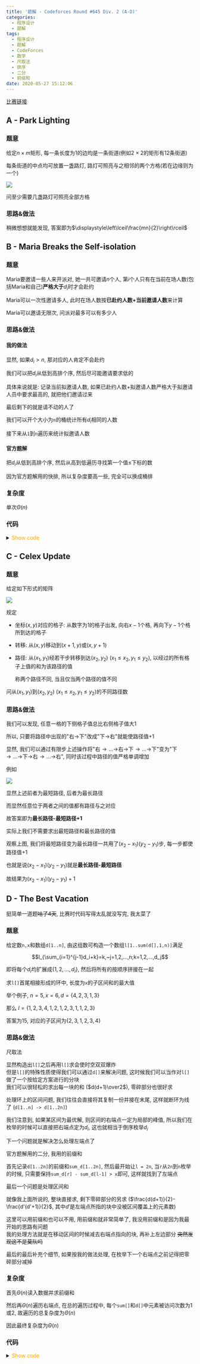 ```yaml
---
title: '题解 - Codeforces Round #645 Div. 2 (A-D)'
categories:
  - 程序设计
  - 题解
tags:
  - 程序设计
  - 题解
  - CodeForces
  - 数学
  - 尺取法
  - 排序
  - 二分
  - 前缀和
date: 2020-05-27 15:12:06
---
```


[比赛链接](https://codeforces.com/contest/1358)

<!-- more -->

## A - Park Lighting

### 题意

给定$n\times m$矩形, 每一条长度为1的边均是一条街道(例如$2\times2$的矩形有12条街道)

每条街道的中点均可放置一盏路灯, 路灯可照亮与之相邻的两个方格(若在边缘则为一个)

![](A-1.bmp)

问至少需要几盏路灯可照亮全部方格

### 思路&做法

稍微想想就能发现, 答案即为$\displaystyle\left\lceil\frac{mn}{2}\right\rceil$

## B - Maria Breaks the Self-isolation

### 题意

Maria要邀请一些人来开派对, 她一共可邀请$n$个人, 第$i$个人只有在当前在场人数(包括Maria和自己)**严格大于**$d_i$时才会赴约

Maria可以一次性邀请多人, 此时在场人数按**已赴约人数+当前邀请人数**来计算

Maria可以邀请无限次, 问派对最多可以有多少人

### 思路&做法

#### 我的做法

显然, 如果$d_i>n$, 那对应的人肯定不会赴约

我们可以把$d_i$从低到高排个序, 然后尽可能邀请要求低的

具体来说就是: 记录当前拟邀请人数, 如果已赴约人数+拟邀请人数严格大于拟邀请人员中要求最高的, 就把他们邀请过来

最后剩下的就是请不动的人了

我们可以开个大小为`n`的桶统计所有$d_i$相同的人数

接下来从`1`到`n`遍历来统计拟邀请人数

#### 官方题解

把$d_i$从低到高排个序, 然后从高到低遍历寻找第一个值$\leqslant$下标的数

因为官方题解用的快排, 所以复杂度要高一些, 完全可以换成桶排

### 复杂度

单次$\Theta(n)$

### 代码

<details>
<summary><font color='orange'>Show code</font></summary>

```cpp
/*
 * @Author: Tifa
 * @LastEditTime: 2020-05-26 23:07:03
 * @Description:
 */
int main() {
  int kase;
  read(kase);
  while (kase--) {
    i64 n, _, maxn;
    read(n);
    vector<i64> cnt(n + 1);
    _for(i, 1, n) {
      read(_);
      maxn = max(_, maxn);
      if (_ > n) continue;
      ++cnt[_];
    }
    // 特判加速, 删去不影响正确性
    if (maxn <= n) {
      print(n + 1);
      continue;
    }

    i64 ans = 1;
    _ = 0;
    _for(i, 1, n) if (cnt[i]) {
      _ += cnt[i];
      if (ans + _ > i) {
        ans += _;
        _ = 0;
      }
    }
    print(ans);
  }
}
```

</details>

## C - Celex Update

### 题意

给定如下形式的矩阵

![](C-1.bmp)

规定

- 坐标$(x,y)$对应的格子: 从数字为$1$的格子出发, 向右$x-1$个格, 再向下$y-1$个格所到达的格子
- 转移: 从$(x,y)$移动到$(x+1,y)$或$(x,y+1)$
- 路径: 从$(x_1,y_1)$经若干步转移到达$(x_2,y_2)~(x_1\leqslant x_2,y_1\leqslant y_2)$, 以经过的所有格子上值的和为该路径的值

  称两个路径不同, 当且仅当两个路径的值不同

问从$(x_1,y_1)$到$(x_2,y_2)~(x_1\leqslant x_2,y_1\leqslant y_2)$的不同路径数

### 思路&做法

我们可以发现, 任意一格的下侧格子值总比右侧格子值大1

所以, 只要将路径中出现的"右$\to$下"改成"下$\to$右"就能使路径值+1

显然, 我们可以通过有限步上述操作将"右$\to...\to$右$\to$下$\to...\to$下"变为"下$\to...\to$下$\to$右$\to...\to$右", 同时该过程中路径的值严格单调增加

例如

![](C-2.bmp)

显然上述前者为最短路径, 后者为最长路径

而显然任意位于两者之间的值都有路径与之对应

故答案即为**最长路径-最短路径+1**

实际上我们不需要求出最短路径和最长路径的值

观察上图, 我们将最短路径变为最长路径一共用了$(x_2-x_1)(y_2-y_1)$步, 每一步都使路径值+1

也就是说$(x_2-x_1)(y_2-y_1)$就是**最长路径-最短路径**

故结果为$(x_2-x_1)(y_2-y_1)+1$

## D - The Best Vacation

挺简单一道题~~咕了4天~~, 比赛时代码写得太乱就没写完, 我太菜了

### 题意

给定数`n,x`和数组`d[1..n]`, 由这组数可构造一个数组`l[1..sum(d[],1,n)]`满足

$$l_{\sum_{i=1}^{j-1}d_i+k}=k,~j=1,2,...,n;k=1,2,...,d_j$$

即将每个$d_i$均扩展成$\{1,2,...,d_i\}$, 然后将所有的按顺序拼接在一起

求`l[]`首尾相接形成的环中, 长度为`x`的子区间和的最大值

举个例子, $n=5, x=6,d=\{4,2,3,1,3\}$

那么 $l=\{1,2,3,4,1,2,1,2,3,1,1,2,3\}$

答案为$15$, 对应的子区间为$\{2,3,1,2,3,4\}$

### 思路&做法

尺取法

显然构造出`l[]`之后再用`l[]`求会使时空双双爆炸  
但是`l[]`的特殊性质使得我们可以通过`d[]`来解决问题, 这时候我们可以当作对`l[]`做了一个按给定方案进行的分块  
我们可以很轻松的求出每一块的和 ($d(d+1)\over2$), 零碎部分也很好求

处理环上的区间问题, 我们往往会直接将其复制一份并接在末尾, 这样就断环为线了 (`d[1..n] -> d[1..2n]`)

我们注意到, 如果某区间为最优解, 则区间的右端点一定为局部的峰值, 所以我们在枚举的时候可以直接把右端点定为$d_i$, 这也就相当于倒序枚举$d_i$

下一个问题就是解决怎么处理左端点了

官方题解用的二分, 我用的前缀和

首先记录`d[1..2n]`的前缀和`sum_d[1..2n]`, 然后最开始让`l = 2n`, 当`r`从`2n`到`n`枚举的时候, 只需要保持`sum_d[r] - sum_d[l-1] > x`即可, 这样就找到了左端点

最后一个问题是处理区间和

就像我上面所说的, 整块直接求, 剩下零碎部分的另求 ($\frac{d(d+1)}{2}-\frac{d'(d'+1)}{2}$, 其中$d'$是左端点所指的块中没被区间覆盖上的元素数)

这里可以用前缀和也可以不用, 用前缀和就非常简单了, 我没用前缀和是因为我最开始的思路有问题  
我的处理方法就是在移动区间的时候减去右端点指向的块, 再补上左边部分
~~突然发现这不是莫队吗~~

最后的最后补充个细节, 如果按我的做法处理, 在枚举下一个右端点之前记得把零碎部分减掉

### 复杂度

首先$\Theta(n)$读入数据并求前缀和

然后再$\Theta(n)$遍历右端点, 在总的遍历过程中, 每个`sum[]`和`d[]`中元素被访问次数为1或2, 故遍历的总复杂度为$\Theta(n)$

因此最终复杂度为$\Theta(n)$

### 代码

<details>
<summary><font color='orange'>Show code</font></summary>

```cpp
/*
 * @Author: Tifa
 * @LastEditTime: 2020-05-30 19:50:04
 * @Description:
 */
i64 d[N], sum[N];
int main() {
#define _S(n) ((n) * ((n) + 1) / 2)
  i64 n, x;
  cin >> n >> x;
  _for(i, 1, n) {
    cin >> d[i];
    sum[i] = sum[i - 1] + d[i];
  }
  _for(i, n + 1, 2 * n) sum[i] = sum[i - 1] + (d[i] = d[i - n]);
  i64 ans = 0, _ = 0, l = n *= 2, diff = 0;
  _repr(r, n, n / 2) {
    while (sum[r] - sum[l - 1] <= x) {
      _ += _S(d[l]);
      --l;
    }
    diff = sum[r] - sum[l - 1] - x;
    _ += _S(d[l]) - _S(diff);
    if (_ > ans) ans = _;
    _ -= _S(d[r]) + _S(d[l]) - _S(diff);
  }
  cout << ans;
}
```

</details>
